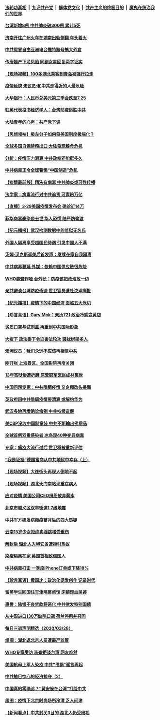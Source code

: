 ####  [法轮功真相](../../../../basic/blob/master/README.md?t=03301701) &nbsp;|&nbsp; [九评共产党](../../../../9ping.md/blob/master/README.md?t=03301701) &nbsp;|&nbsp; [解体党文化](../../../../jtdwh.md/blob/master/README.md?t=03301701)  &nbsp;|&nbsp; [共产主义的终极目的](../../../../gczydzjmd.md/blob/master/README.md?t=03301701) &nbsp;|&nbsp; [魔鬼在统治我们的世界](../../../../mgztzwmdsj.md/blob/master/README.md?t=03301701) 

#### [台湾新增8例 中共肺炎破300例 累计5死](../pages/nsc413/n11987691.md?t=03301701) 

#### [济南开往广州火车在湖南出轨侧翻 车头着火](../pages/nsc413/n11987553.md?t=03301701) 

#### [中共假冒自由亚洲电台推特账号搞大外宣](../pages/nsc413/n11987297.md?t=03301701) 


#### [传唐嫣产下龙凤胎 同剧女星回复两字证实](../pages/nsc413/n11986601.md?t=03301701) 

#### [【现场视频】100多湖北乘客到青岛被强行拉走](../pages/nsc413/n11987188.md?t=03301701) 

#### [疫情延烧 澳议员:和中共走得近的人最危险](../pages/nsc413/n11986200.md?t=03301701) 

#### [大华银行：人民币兑美元第三季会跌至7.25](../pages/nsc413/n11986783.md?t=03301701) 

#### [驻英代表投书经济学人：台湾防疫远胜中共](../pages/nsc413/n11987032.md?t=03301701) 

#### [大陆青年的心声：共产党下课](../pages/nsc413/n11986824.md?t=03301701) 

#### [【思想领袖】极左分子如何将美国制度极端化？](../pages/nsc413/n11698317.md?t=03301701) 

#### [全球多国自保禁粮出口 大陆将现粮食危机](../pages/nsc413/n11986801.md?t=03301701) 

#### [分析：疫情压力测算 中共政权还能挺多久](../pages/nsc413/n11984481.md?t=03301701) 

#### [中共病毒正令全球警惕“中国制造”危机](../pages/nsc413/n11986317.md?t=03301701) 

#### [【疫情最前线】精液有病毒 中共肺炎或可性传播](../pages/nsc413/n11986675.md?t=03301701) 

#### [法学家：病毒流行对中共追责 可索赔万亿](../pages/nsc413/n11984627.md?t=03301701) 

#### [【直播】3·29美国疫情发布会 确诊近14万](../pages/nsc413/n11986241.md?t=03301701) 

#### [菲华商富豪染疫去世 华人恐慌 陆严防偷渡](../pages/nsc413/n11986596.md?t=03301701) 

#### [【纪元播报】武汉检测数据中的监狱无名氏](../pages/nsc413/n11986650.md?t=03301701) 

#### [外国人隔离享受超国民待遇 引发中国人不满](../pages/nsc413/n11986412.md?t=03301701) 

#### [汤姆·汉克斯返美后首发声：继续在家自我隔离](../pages/nsc413/n11986498.md?t=03301701) 

#### [中共病毒蔓延 外媒：依赖中国供应链很危险](../pages/nsc413/n11984622.md?t=03301701) 

#### [WHO装聋作哑 台外长：防疫该把政治放一边](../pages/nsc413/n11985933.md?t=03301701) 

#### [亲共避谈台湾防疫奇迹 世卫官员遭杜汶泽痛批](../pages/nsc413/n11986242.md?t=03301701) 

#### [【纪元播报】疫情下的中国经济 面临五大危机](../pages/nsc413/n11986435.md?t=03301701) 

#### [【珍言真语】Gary Mok：亲历721 政治冷感变黄店](../pages/nsc413/n11986525.md?t=03301701) 

#### [劣质口罩与试剂盒 再重创中共国际形象](../pages/nsc413/n11986125.md?t=03301701) 

#### [大疫下 政法委下令迫害法轮功 骚扰绑架多人](../pages/nsc413/n11986358.md?t=03301701) 

#### [澳洲议员：我们永远不应该再相信中共](../pages/nsc413/n11985864.md?t=03301701) 

#### [刚开张 上海景区、全国影院再度关闭](../pages/nsc413/n11986300.md?t=03301701) 

#### [13年冤狱惨遭折磨 原营职军医赵成林离世](../pages/nsc413/n11985367.md?t=03301701) 

#### [中国问题专家：中共隐瞒疫情 又企图改头换面](../pages/nsc413/n11986026.md?t=03301701) 

#### [英政府因中共隐瞒疫情要清算 或解约华为](../pages/nsc413/n11986123.md?t=03301701) 

#### [武汉多地再增确诊病例 中共持续造假](../pages/nsc413/n11985983.md?t=03301701) 

#### [美CBP没收中国制童装 中共不断输出劣质品](../pages/nsc413/n11986031.md?t=03301701) 

#### [全球首例双重感染者 冰岛现40种变异病毒](../pages/nsc413/n11986146.md?t=03301701) 

#### [专家：瘟疫大流行过后 世卫将被重新评估](../pages/nsc413/n11986074.md?t=03301701) 

#### [“我是证据”德国富商从中共地狱中幸存（上）](../pages/nsc413/n11985804.md?t=03301701) 


#### [【现场视频】大连街头再现人倒地不起](../pages/nsc413/n11985909.md?t=03301701) 

#### [【现场视频】湖北天门南站现重症病人](../pages/nsc413/n11985565.md?t=03301701) 

#### [应对疫情 美国公司CEO纷纷放弃薪水](../pages/nsc413/n11985616.md?t=03301701) 

#### [北京市顺义区双丰街道1.7级地震](../pages/nsc413/n11985446.md?t=03301701) 

#### [中共军方研发病毒疫苗背后的四大质疑](../pages/nsc413/n11982310.md?t=03301701) 

#### [云南15岁少女拒绝卖淫跳楼受重伤](../pages/nsc413/n11985345.md?t=03301701) 

#### [解封后 湖北人入境它省遭拒引热议](../pages/nsc413/n11985303.md?t=03301701) 

#### [染疫隔离在家 英国首相致信国人](../pages/nsc413/n11985293.md?t=03301701) 

#### [中共病毒打击 一季度iPhone订单或下降18%](../pages/nsc413/n11985125.md?t=03301701) 

#### [【珍言真语】黄国才：政治化促发创作 记录时代](../pages/nsc413/n11985201.md?t=03301701) 

#### [留英学生回国住天津隔离旅馆 床铺现血尿迹](../pages/nsc413/n11985031.md?t=03301701) 

#### [惠誉：陆银不良贷款将恶化 中共欲发特别国债](../pages/nsc413/n11984894.md?t=03301701) 

#### [从中国进口130万缺陷口罩 荷兰停用并召回](../pages/nsc413/n11984729.md?t=03301701) 

#### [每日三退声明精选（2020/03/28）](../pages/nsc413/n11984866.md?t=03301701) 

#### [组图：湖北返北京人员遭最严监管](../pages/nsc413/n11984505.md?t=03301701) 

#### [WHO专家受访 装聋拒谈台湾 网友哗然](../pages/nsc413/n11984650.md?t=03301701) 

#### [美国航母上军人染疫 中共“甩锅”谣言再起](../pages/nsc413/n11984494.md?t=03301701) 

#### [中共触目惊心的经济掠夺（2）](../pages/nsc413/n11980471.md?t=03301701) 

#### [中国真的零确诊？“黄安躲在台湾”打脸中共](../pages/nsc413/n11984334.md?t=03301701) 

#### [组图：疫情下北京时尚场所冷清 乏人问津](../pages/nsc413/n11984181.md?t=03301701) 

#### [【新闻看点】中共封关3目的 湖北人仍受歧视](../pages/nsc413/n11984042.md?t=03301701) 

